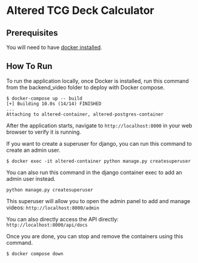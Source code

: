 # Altered TCG Deck Calculator

## Prerequisites
You will need to have <a href="https://www.docker.com/products/docker-desktop/">docker installed</a>.

## How To Run

To run the application locally, once Docker is installed, run this command from the backend_video folder to deploy with Docker compose.

```
$ docker-compose up -- build
[+] Building 10.0s (14/14) FINISHED
...
Attaching to altered-container, altered-postgres-container
```

After the application starts, navigate to `http://localhost:8000` in your web browser to verify it is running.

If you want to create a superuser for django, you can run this command to create an admin user.

```
$ docker exec -it altered-container python manage.py createsuperuser
```
You can also run this command in the django container exec to add an admin user instead.

```
python manage.py createsuperuser
```
This superuser will allow you to open the admin panel to add and manage videos: `http://localhost:8000/admin`

You can also directly access the API directly: `http://localhost:8000/api/docs`

Once you are done, you can stop and remove the containers using this command.
```
$ docker compose down
```